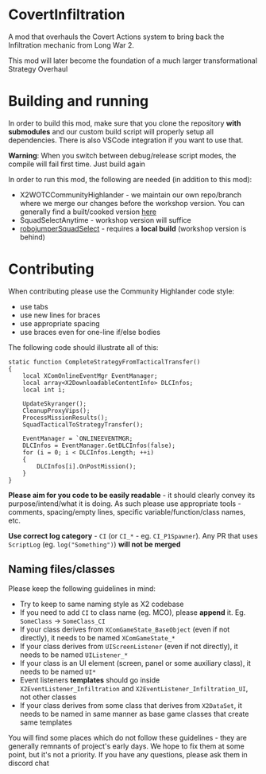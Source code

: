 # CovertInfiltration
A mod that overhauls the Covert Actions system to bring back the Infiltration mechanic from Long War 2.

This mod will later become the foundation of a much larger transformational Strategy Overhaul

# Building and running
In order to build this mod, make sure that you clone the repository **with submodules** and our custom build script will properly setup all dependencies. There is also VSCode integration if you want to use that.

**Warning**: When you switch between debug/release script modes, the compile will fail first time. Just build again

In order to run this mod, the following are needed (in addition to this mod):

* X2WOTCCommunityHighlander - we maintain our own repo/branch where we merge our changes before the workshop version. You can generally find a built/cooked version [here](https://github.com/WOTCStrategyOverhaul/X2WOTCCommunityHighlander/releases)
* SquadSelectAnytime - workshop version will suffice
* [robojumperSquadSelect](https://github.com/robojumper/robojumperSquadSelect) - requires a **local build** (workshop version is behind)

# Contributing
When contributing please use the Community Highlander code style:

  * use tabs
  * use new lines for braces
  * use appropriate spacing
  * use braces even for one-line if/else bodies
  
The following code should illustrate all of this:

    static function CompleteStrategyFromTacticalTransfer()
    {
    	local XComOnlineEventMgr EventManager;
    	local array<X2DownloadableContentInfo> DLCInfos;
    	local int i;

    	UpdateSkyranger();
    	CleanupProxyVips();
    	ProcessMissionResults();
    	SquadTacticalToStrategyTransfer();

    	EventManager = `ONLINEEVENTMGR;
    	DLCInfos = EventManager.GetDLCInfos(false);
    	for (i = 0; i < DLCInfos.Length; ++i)
    	{
    		DLCInfos[i].OnPostMission();
    	}
    }

**Please aim for you code to be easily readable** - it should clearly convey its purpose/intend/what it is doing. As such please use appropriate tools - comments, spacing/empty lines, specific variable/function/class names, etc.

**Use correct log category** - `CI` (or `CI_*` - eg. `CI_P1Spawner`). Any PR that uses `ScriptLog` (eg. `log("Something")`) __will not be merged__

## Naming files/classes

Please keep the following guidelines in mind:

* Try to keep to same naming style as X2 codebase
* If you need to add `CI` to class name (eg. MCO), please **append** it. Eg. `SomeClass` -> `SomeClass_CI`
* If your class derives from `XComGameState_BaseObject` (even if not directly), it needs to be named `XComGameState_*`
* If your class derives from `UIScreenListener` (even if not directly), it needs to be named `UIListener_*`
* If your class is an UI element (screen, panel or some auxiliary class), it needs to be named `UI*`
* Event listeners **templates** should go inside `X2EventListener_Infiltration` and `X2EventListener_Infiltration_UI`, not other classes
* If your class derives from some class that derives from `X2DataSet`, it needs to be named in same manner as base game classes that create same templates

You will find some places which do not follow these guidelines - they are generally remnants of project's early days. We hope to fix them at some point, but it's not a priority. If you have any questions, please ask them in discord chat
